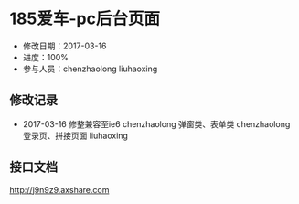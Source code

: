 # 185爱车-pc后台页面
- 修改日期：2017-03-16  
- 进度：100%  
- 参与人员：chenzhaolong liuhaoxing

## 修改记录
- 2017-03-16
修整兼容至ie6 chenzhaolong
弹窗类、表单类 chenzhaolong
登录页、拼接页面 liuhaoxing

  

  
## 接口文档
http://j9n9z9.axshare.com





